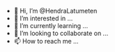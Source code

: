 - 👋 Hi, I’m @HendraLatumeten
- 👀 I’m interested in ...
- 🌱 I’m currently learning ...
- 💞️ I’m looking to collaborate on ...
- 📫 How to reach me ...

<!---
HendraLatumeten/HendraLatumeten is a ✨ special ✨ repository because its `README.md` (this file) appears on your GitHub profile.
You can click the Preview link to take a look at your changes.
--->
